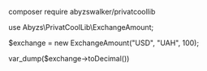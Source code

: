 composer require abyzswalker/privatcoollib

use Abyzs\PrivatCoolLib\ExchangeAmount;

$exchange = new ExchangeAmount("USD", "UAH", 100);

var_dump($exchange->toDecimal())